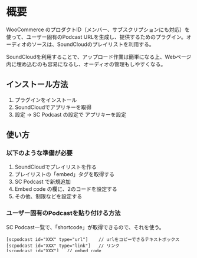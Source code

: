 # 概要

WooCommerce のプロダクトID（メンバー、サブスクリプションにも対応）を使って、ユーザー固有のPodcast URLを生成し、提供するためのプラグイン。オーディオのソースは、SoundCloudのプレイリストを利用する。

SoundCloudを利用することで、アップロード作業は簡単になる上、Webページ内に埋め込むのも容易になるし、オーディオの管理もしやすくなる。


## インストール方法

1. プラグインをインストール
2. SoundCloudでアプリキーを取得
3. 設定 -> SC Podcast の設定で アプリキーを設定

## 使い方

### 以下のような準備が必要

1. SoundCloudでプレイリストを作る
2. プレイリストの「embed」タグを取得する
3.  SC Podcast で新規追加
4.  Embed code の欄に、2のコードを設定する
5.  その他、制限などを設定する

### ユーザー固有のPodcastを貼り付ける方法

SC Podcast一覧で、「shortcode」が取得できるので、それを使う。

```
[scpodcast id="XXX" type="url"]    // urlをコピーできるテキストボックス
[scpodcast id="XXX" type="link"]   // リンク
[scpodcast id="XXX"]   // embed code
```

なお、embed code については、アクセス制限など、何も考えてないので使わないように（笑）。そのうちなんとかします。

ステップは以下の通り。

1. 貼り付けたいページを開く
2. 上記のようなショートコードを貼り付ける
3. ユーザーがログインしてアクセスする
4. それを Podcast に登録すれば、利用できる




## 仕様（メモ）

### Podcastの仕様と、SoundCloudの仕様

Podcast の item に使う url (enclosure の url）は、リダイレクトが設定されているとエラーとなって、Podcast 自体を読み込まない（ iOSの場合）。おそらくは、セキュリティ対策なのだろう。

SoundCloud のオーディオのURLは、固定的に決まっているように見えるが、実際にダウンロードを行う際は、 **必ずリダイレクト** される。しかも、 **毎回、違うURLに** 転送される。これは、不正なダウンロードを防ぐための仕組み（音楽を盗む人への対策）と思われる。

SoundCloud のオーディオURLは、転送されてしまうので、Podcastの enclosure の url としては使えない。

> このような背景もあって、SoundCloud は、Podcast専用の機能を別で実装。その中で使われているオーディオのURLは転送されない

以上のことから、このプラグインでは、

- SoundCloud から、オーディオデータをダウンロードして
- WordPress内に保存して、そこからPodcastとして配信している

したがって、Podcastへのアクセスは、WordPressが設置されているサーバーに負荷をかけることになるが、Podcastアプリがキャッシュしてくれるし、おそらくは同時ダウンロードも少ないので、大丈夫だろう。

> メモです

### プレイリストと情報取得

SoundCloud のプレイリストやトラックは「プライベートモード」が可能。一覧には出なくなる。この機能を使った場合、プレイリストやオーディオにアクセスするには、

- プレイリストID
- プレイリスト別のシークレットトークン
- アプリ認証トークン

が必要。

プレイリストIDと、プレイリスト別のシークレットトークンは、Playlist の embed タグで取得できる。

そこで、このプラグインでは「プレイリストのembedタグ」を登録するようになっている。


### WooCommerce連携

WooCommerceを使うことによって、幅広く、様々な「限定Podcast」を生成して、配信することができるようになる。たとえば、メンバー限定、この商品を買った人限定、サブスクリプション限定など。


### カスタム投稿タイプ

- scpcast という投稿タイプを設定
- slug は、 /scpcast/?token=XXXX 



